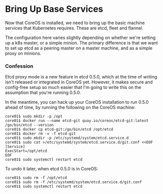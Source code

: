 # Bring Up Base Services

Now that CoreOS is installed, we need to bring up the basic machine
services that Kubernetes requires. These are etcd, fleet and flannel.

The configuration here varies slightly depending on whether we're
setting up a k8s master, or a simple minion. The primary difference is
that we want to set up etcd as a peering master on a master machine,
and as a simple proxy on minions.

### Confession

Etcd proxy mode is a new feature in etcd 0.5.0, which at the time of
writing isn't released or integrated in CoreOS yet. However, it makes
secure and config-free setup so much easier that I'm going to write
this on the assumption that you're running 0.5.0.

In the meantime, you can hack up your CoreOS installation to run 0.5.0 ahead of time, by running the following on the CoreOS machine:

```console
core01$ sudo mkdir -p /opt
core01$ docker run --name etcd-git quay.io/coreos/etcd-git:latest /go/bin/etcd --version
core01$ docker cp etcd-git:/go/bin/etcd /opt/etcd
core01$ docker rm -v -f etcd-git
core01$ sudo mkdir -p /etc/systemd/system/etcd.service.d
core01$ sudo cat >/etc/systemd/system/etcd.service.d/git.conf <<EOF
[Service]
ExecStart=/opt/etcd
EOF
core01$ sudo systemctl restart etcd
```

To undo it later, when etcd 0.5.0 is in CoreOS:

```console
core01$ sudo rm -f /opt/etcd
core01$ sudo rm -f /etc/systemd/system/etcd.service.d/git.conf
core01$ sudo systemctl restart etcd
```
